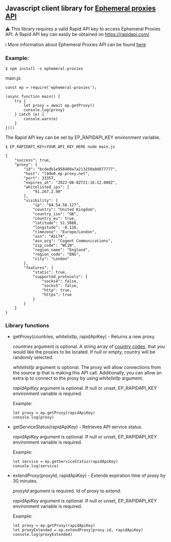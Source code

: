 ## Javascript client library for [Ephemeral proxies API](https://www.ephemeral-proxies.net/)

:warning: This library requires a valid Rapid API key to access Ephemeral Proxies API. A Rapid API key can easily be obtained on https://rapidapi.com/.

:information_source: More information about Ephemeral Proxies API can be found [here](https://rapidapi.com/rpi4gx/api/ephemeral-proxies)

### Example:

```
$ npm install -s ephemeral-proxies
```

main.js:
```
const ep = require('ephemeral-proxies');

(async function main() {
    try {
        let proxy = await ep.getProxy()
        console.log(proxy)
    } catch (e) {
        console.warn(e)
    }
})()
```

The Rapid API key can be set by EP_RAPIDAPI_KEY environment variable.

```
$ EP_RAPIDAPI_KEY=YOUR_API_KEY_HERE node main.js

{
    "success": true,
    "proxy": {
        "id": "bcdedb1e958400a7a213250a0d877777",
        "host": "l9de0.ep-proxy.net",
        "port": 33357,
        "expires_at": "2022-08-02T21:16:12.000Z",
        "whitelisted_ips": [
            "91.267.2.90"
        ],
        "visibility": {
            "ip": "84.54.58.127",
            "country": "United Kingdom",
            "country_iso": "GB",
            "country_eu": true,
            "latitude": 51.5088,
            "longitude": -0.126,
            "timezone": "Europe/London",
            "asn": "AS174",
            "asn_org": "Cogent Communications",
            "zip_code": "WC1N",
            "region_name": "England",
            "region_code": "ENG",
            "city": "London"
        },
        "features": {
            "static": true,
            "supported_protocols": {
                "socks4": false,
                "socks5": false,
                "http": true,
                "https": true
            }
        }
    }
}
```

### Library functions

* getProxy(countries, whitelistIp, rapidApiKey) - Returns a new proxy. 

    *countries* argument is optional. A string array of [country codes](https://en.wikipedia.org/wiki/ISO_3166-1_alpha-2), that you would like the proxies to be located. If null or empty, country will be randomly selected.

    *whitelistIp* argument is optional. The proxy will allow connections from the source ip that is making this API call. Additionally, you can allow an extra ip to connect to the proxy by using *whitelistIp* argument.

    *rapidApiKey* argument is optional. If null or unset, EP_RAPIDAPI_KEY environment variable is required.
    
    Example:
    ```
    let proxy = ep.getProxy(rapidApiKey)
    console.log(proxy)
    ```


* getServiceStatus(rapidApiKey) - Retrieves API service status.

    *rapidApiKey* argument is optional. If null or unset, EP_RAPIDAPI_KEY environment variable is required.

    Example:
    ```
    let service = ep.getServiceStatus(rapidApiKey)
    console.log(service)
    ```


* extendProxy(proxyId, rapidApiKey) - Extends expiration time of proxy by 30 minutes.

    *proxyId* argument is required. Id of proxy to extend.

    *rapidApiKey* argument is optional. If null or unset, EP_RAPIDAPI_KEY environment variable is required.

    Example:
    ```
    let proxy = ep.getProxy(rapidApiKey)
    let proxyExtended = ep.extendProxy(proxy.id, rapidApiKey)
    console.log(proxyExtended)
    ```
